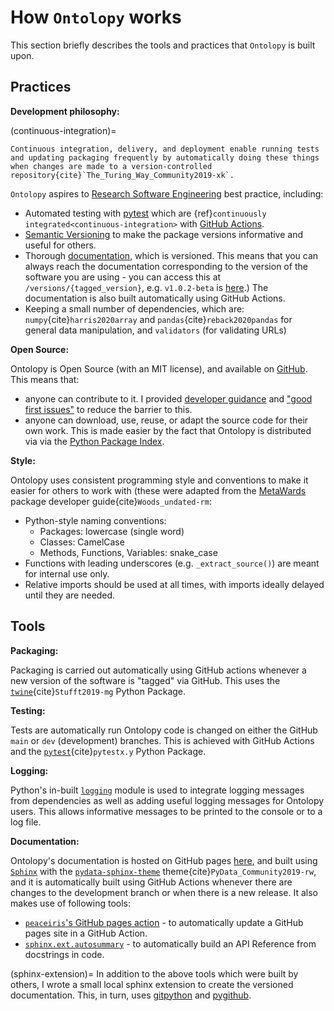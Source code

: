 # How `Ontolopy` works

This section briefly describes the tools and practices that `Ontolopy` is built upon.

[//]: # (TODO: cite everything, validators, semvar, twine pytest sphinx extensions)
[//]: # (TODO: add version link for Ontolopy)

## Practices
__Development philosophy:__

[//]: # (TODO: Aside: RSEing)

(continuous-integration)=
```{margin} Continuous Integration
Continuous integration, delivery, and deployment enable running tests and updating packaging frequently by automatically doing these things when changes are made to a version-controlled repository{cite}`The_Turing_Way_Community2019-xk`.
```

`Ontolopy` aspires to [Research Software Engineering](https://society-rse.org/) best practice, including:
 - Automated testing with [pytest](https://docs.pytest.org/en/stable/) which are {ref}`continuously integrated<continuous-integration>` with [GitHub Actions](https://github.com/features/actions).
 - [Semantic Versioning](https://semver.org/) to make the package versions informative and useful for others. 
 - Thorough [documentation](https://nataliethurlby.github.io/ontolopy), which is versioned. This means that you can always reach the documentation corresponding to the version of the software you are using - you can access this at `/versions/{tagged_version}`, e.g. `v1.0.2-beta` is [here](https://nataliethurlby.github.io/ontolopy/versions/1.0.2-beta/).) The documentation is also built automatically using GitHub Actions.
 - Keeping a small number of dependencies, which are: `numpy`{cite}`harris2020array` and `pandas`{cite}`reback2020pandas` for general data manipulation, and `validators` (for validating URLs) 

[//]: # (TODO: Aside about Open Source)

__Open Source:__

Ontolopy is Open Source (with an MIT license), and available on [GitHub](https://github.com/NatalieThurlby/ontolopy).
This means that:
- anyone can contribute to it. I provided [developer guidance](https://nataliethurlby.github.io/ontolopy/contents/develop.html#developer-guidance) and ["good first issues"](https://github.com/NatalieThurlby/ontolopy/labels/good%20first%20issue) to reduce the barrier to this.
- anyone can download, use, reuse, or adapt the source code for their own work. This is made easier by the fact that Ontolopy is distributed via via the [Python Package Index](https://pypi.org/project/ontolopy/).

__Style:__

Ontolopy uses consistent programming style and conventions to make it easier for others to work with (these were adapted from the [MetaWards](https://metawards.org/) package developer guide{cite}`Woods_undated-rm`:
- Python-style naming conventions:
    - Packages: lowercase (single word)
    - Classes: CamelCase
    - Methods, Functions, Variables: snake_case
- Functions with leading underscores (e.g. `_extract_source()`)  are meant for internal use only.
- Relative imports should be used at all times, with imports ideally delayed until they are needed.

## Tools
[//]: # (TODO: Aside about Packaging? Where do I first say packaging?)

__Packaging:__

Packaging is carried out automatically using GitHub actions whenever a new version of the software is "tagged" via GitHub. 
This uses the [`twine`](https://twine.readthedocs.io/en/latest/){cite}`Stufft2019-mg` Python Package. 

__Testing:__

Tests are automatically run Ontolopy code is changed on either the GitHub `main` or `dev` (development) branches. 
This is achieved with GitHub Actions and the [`pytest`](https://docs.pytest.org/){cite}`pytestx.y` Python Package.

__Logging:__

Python's in-built [`logging`](https://docs.python.org/3/library/logging.html) module is used to integrate logging messages from dependencies as well as adding useful logging messages for Ontolopy users.
This allows informative messages to be printed to the console or to a log file.

[//]: # (TODO: Aside: docstrings)
__Documentation:__

Ontolopy's documentation is hosted on GitHub pages [here](https://nataliethurlby.github.io/ontolopy/), and built using [`Sphinx`](https://www.sphinx-doc.org/) with the [`pydata-sphinx-theme`](https://pydata-sphinx-theme.readthedocs.io/) theme{cite}`PyData_Community2019-rw`, and it is automatically built using GitHub Actions whenever there are changes to the development branch or when there is a new release.
It also makes use of following tools:
- [`peaceiris`'s GitHub pages action](https://github.com/peaceiris/actions-gh-pages) - to automatically update a GitHub pages site in a GitHub Action.
- [`sphinx.ext.autosummary`](https://www.sphinx-doc.org/en/master/usage/extensions/autosummary.html) - to automatically build an API Reference from docstrings in code. 

(sphinx-extension)=
In addition to the above tools which were built by others, I wrote a small local sphinx extension to create the versioned documentation.
This, in turn, uses [gitpython](https://gitpython.readthedocs.io/) and [pygithub](https://pygithub.readthedocs.io/). 